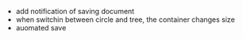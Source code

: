 - add notification of saving document
- when switchin between circle and tree, the container changes size
- auomated save